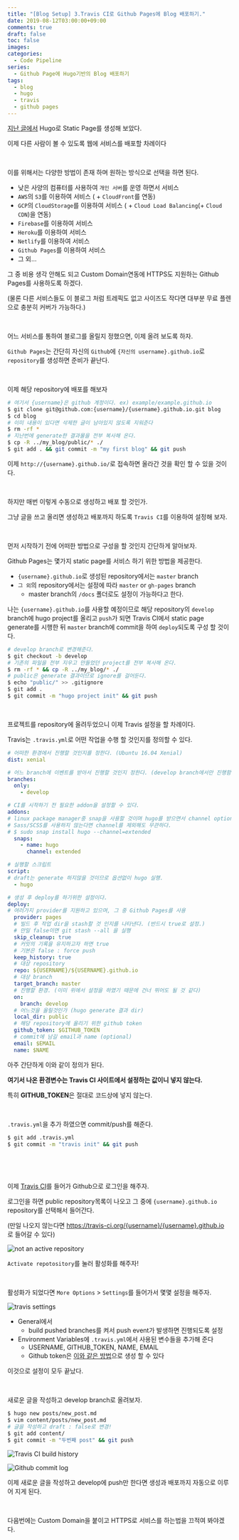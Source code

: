 ```yaml
---
title: "[Blog Setup] 3.Travis CI로 Github Pages에 Blog 배포하기."
date: 2019-08-12T03:00:00+09:00
comments: true
draft: false
toc: false
images:
categories:
  - Code Pipeline
series:
  - Github Page에 Hugo기반의 Blog 배포하기
tags:
  - blog
  - hugo
  - travis
  - github pages
---
```


[지난 글에서](/posts/dev/2019/08/hugo_basic) Hugo로 Static Page를 생성해 보았다.

이제 다른 사람이 볼 수 있도록 웹에 서비스를 배포할 차례이다

​    

이를 위해서는 다양한 방법이 존재 하며 원하는 방식으로 선택을 하면 된다.

- 낮은 사양의 컴퓨터를 사용하여 `개인 서버`를 운영 하면서 서비스
- `AWS`의 `S3`를 이용하여 서비스 ( + `CloudFront`를 연동)
- `GCP`의 `CloudStorage`를 이용하여 서비스 ( + `Cloud Load Balancing`(+ `Cloud CDN`)을 연동) 
- `Firebase`를 이용하여 서비스
- `Heroku`를 이용하여 서비스
- `Netlify`를 이용하여 서비스
- `Github Pages`를 이용하여 서비스
- 그 외...

그 중 비용 생각 안해도 되고 Custom Domain연동에 HTTPS도 지원하는 Github Pages를 사용하도록 하겠다.

(물론 다른 서비스들도 이 블로그 처럼 트레픽도 없고 사이즈도 작다면 대부분 무료 플렌으로 충분히 커버가 가능하다.)

​    

어느 서비스를 통하여 블로그를 올릴지 정했으면, 이제 올려 보도록 하자.

`Github Pages`는 간단히 자신의 `Github`에 `{자신의 username}.github.io`로 `repository`를 생성하면 준비가 끝난다.

​    

이제 해당 repository에 배포를 해보자

```bash
# 여기서 {username}은 github 계정이다. ex) example/example.github.io
$ git clone git@github.com:{username}/{username}.github.io.git blog
$ cd blog
# 이미 내용이 있다면 삭제한 글이 남아있지 않도록 지워준다
$ rm -rf *
# 지난번에 generate한 결과물을 전부 복사해 온다.
$ cp -R ../my_blog/public/* ./
$ git add . && git commit -m "my first blog" && git push
```

이제 `http://{username}.github.io/`로 접속하면 올라간 것을 확인 할 수 있을 것이다.

​    

하지만 매번 이렇게 수동으로 생성하고 배포 할 것인가.

그냥 글을 쓰고 올리면 생성하고 배포까지 하도록 `Travis CI`를 이용하여 설정해 보자.

​    

먼저 시작하기 전에 어떠한 방법으로 구성을 할 것인지 간단하게 알아보자.

Github Pages는 몇가지 static page를 서비스 하기 위한 방법을 제공한다.  

- `{username}.github.io`로 생성된 repository에서는 `master` branch
- `그 외`의 repository에서는 설정에 따라 `master` or `gh-pages` branch
  - master branch의 `/docs` 폴더로도 설정이 가능하다고 한다. 

나는 `{username}.github.io`를 사용할 예정이므로 해당 repository의 `develop` branch에 hugo project를 올리고 `push`가 되면 Travis CI에서 static page generate를 시행한 뒤 `master` branch에 commit을 하여  `deploy`되도록 구성 할 것이다.

```bash
# develop branch로 변경해준다.
$ git checkout -b develop
# 기존의 파일을 전부 지우고 만들었던 project를 전부 복사해 온다.
$ rm -rf * && cp -R ../my_blog/* ./
# public은 generate 결과이므로 ignore를 걸어둔다.
$ echo "public/" >> .gitignore
$ git add .
$ git commit -m "hugo project init" && git push
```

​    

프로젝트를 repository에 올려두었으니 이제 Travis 설정을 할 차례이다.

Travis는 `.travis.yml`로 어떤 작업을 수행 할 것인지를 정의할 수 있다.

````yaml
# 어떠한 환경에서 진행할 것인지를 정한다. (Ubuntu 16.04 Xenial)
dist: xenial

# 어느 branch에 이벤트를 받아서 진행할 것인지 정한다. (develop branch에서만 진행함.) 
branches:
  only:
    - develop

# CI를 시작하기 전 필요한 addon을 설정할 수 있다.
addons:
# linux package manager중 snap을 사용할 것이며 hugo를 받으면서 channel option으로 extended를 주었다.
# Sass/SCSS를 사용하지 않는다면 channel를 제외해도 무관하다.
# $ sudo snap install hugo --channel=extended
  snaps:
    - name: hugo
      channel: extended

# 실행할 스크립트
script:
# draft는 generate 하지않을 것이므로 옵션없이 hugo 실행.
  - hugo

# 생성 후 deploy를 하기위한 설정이다.
deploy:
# 여러가지 provider를 지원하고 있으며, 그 중 Github Pages를 사용
  provider: pages
  # 빌드 후 작업 dir을 stash할 것 인지를 나타낸다. (반드시 true로 설정.)
  # 만일 false이면 git stash --all 을 실행
  skip_cleanup: true
  # 커밋의 기록을 유지하고자 하면 true
  # 기본은 false : force push
  keep_history: true
  # 대상 repository
  repo: ${USERNAME}/${USERNAME}.github.io
  # 대상 branch
  target_branch: master
  # 진행할 환경. (이미 위에서 설정을 하였기 때문에 건너 뛰어도 될 것 같다)
  on:
    branch: develop
  # 어느것을 올릴것인가 (hugo generate 결과 dir)
  local_dir: public
  # 해당 repository에 올리기 위한 github token
  github_token: $GITHUB_TOKEN
  # commit에 남길 email과 name (optional)
  email: $EMAIL
  name: $NAME
````

아주 간단하게 이와 같이 정의가 된다.

**여기서 나온 환경변수는 Travis CI 사이트에서 설정하는 값이니 넣지 않는다.**

특히 **GITHUB_TOKEN**은 절대로 코드상에 넣지 않는다.

​    

`.travis.yml`을 추가 하였으면 commit/push를 해준다.

```bash
$ git add .travis.yml
$ git commit -m "travis init" && git push
```

​        

​    

이제 [Travis CI](https://travis-ci.org/)를 들어가 Github으로 로그인을 해주자.

로그인을 하면 public repository목록이 나오고 그 중에 `{username}.github.io` repository를 선택해서 들어간다.

(만일 나오지 않는다면 https://travis-ci.org/{username}/{username}.github.io 로 들어갈 수 있다)

![not an active repository](/dev/travis/not-an-active-repository.png "아직 활성화가 안되어 있다.")

`Activate repotository`를 눌러 활성화를 해주자!

​    

활성화가 되었다면 `More Options` > `Settings`를 들어가서 몇몇 설정을 해주자.

![travis settings](/dev/travis/settings.png "Travis 설정을 해주자")

- General에서 
  - build pushed branches를 켜서 push event가 발생하면 진행되도록 설정
- Environment Variables에 `.travis.yml`에서 사용된 변수들을 추가해 준다
  - USERNAME, GITHUB_TOKEN, NAME, EMAIL  
  - Github token은 [이와 같은 방법](https://help.github.com/en/articles/creating-a-personal-access-token-for-the-command-line)으로 생성 할 수 있다

이것으로 설정이 모두 끝났다.

​    

새로운 글을 작성하고 develop branch로 올려보자.

```bash
$ hugo new posts/new_post.md
$ vim content/posts/new_post.md
# 글을 작성하고 draft : false로 변경!
$ git add content/
$ git commit -m "두번째 post" && git push
```

![Travis CI build history](/dev/travis/build-history-github-pages.png "Travis의 빌드 히스토리")

![Github commit log](/dev/github/github-page-commit-log.png "Github 커밋 로그")

이제 새로운 글을 작성하고 develop에 push만 한다면 생성과 배포까지 자동으로 이루어 지게 된다.  

​    

다음번에는 Custom Domain을 붙이고 HTTPS로 서비스를 하는법을 끄적여 봐야겠다.
